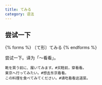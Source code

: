 ```yaml
---
title: てみる
category: 语法
---
```


## 尝试一下

{% forms %}
〔て形〕てみる
{% endforms %}

尝试一下。译为「～看看」。

```example
靴を買う前に、履いてみます。#买鞋前，穿看看。
東京へ行ってみたい。#想去东京看看。
この料理を食べてみてください。#请吃看看这道菜。
```
